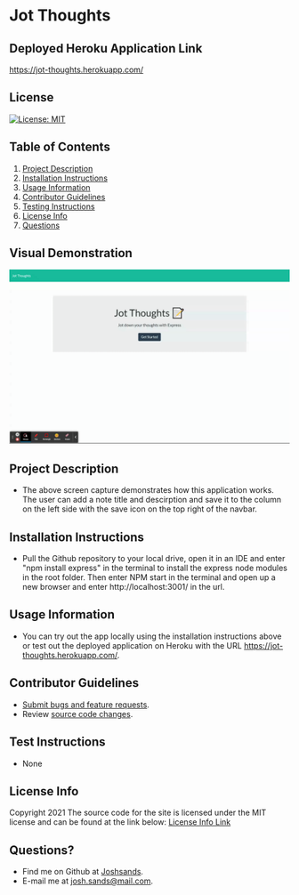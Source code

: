 # Jot Thoughts

## Deployed Heroku Application Link
https://jot-thoughts.herokuapp.com/

## License
[![License: MIT](https://img.shields.io/badge/License-MIT-yellow.svg)](https://opensource.org/licenses/MIT)

## Table of Contents
1. [Project Description](#project-description)
2. [Installation Instructions](#installation-instructions)
3. [Usage Information](#usage-information)
4. [Contributor Guidelines](#contributor-guidelines)
5. [Testing Instructions](#testing-instructions)
6. [License Info](#license-info)
7. [Questions](#questions)

## Visual Demonstration
![Professional README Generator Demo](./demo/jot-thoughts.gif)

## Project Description
* The above screen capture demonstrates how this application works. The user can add a note title and descirption and save it to the column on the left side with the save icon on the top right of the navbar.

## Installation Instructions
* Pull the Github repository to your local drive, open it in an IDE and enter "npm install express" in the terminal to install the express node modules in the root folder. Then enter NPM start in the terminal and open up a new browser and enter http://localhost:3001/ in the url.

## Usage Information
* You can try out the app locally using the installation instructions above or test out the deployed application on Heroku with the URL https://jot-thoughts.herokuapp.com/.

## Contributor Guidelines
* [Submit bugs and feature requests](https://github.com/joshsands/jot-thoughts/issues).
* Review [source code changes](https://github.com/joshsands/jot-thoughts/pulls).

## Test Instructions
* None

## License Info
Copyright 2021
The source code for the site is licensed under the MIT license and can be found at the link below:
[License Info Link](https://opensource.org/licenses/MIT)
      

## Questions?
* Find me on Github at [Joshsands](http://github.com/Joshsands).
* E-mail me at josh.sands@mail.com.
